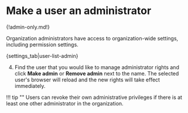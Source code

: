 # Make a user an administrator

{!admin-only.md!}

Organization administrators have access to organization-wide settings,
including permission settings.

{settings_tab|user-list-admin}

4. Find the user that you would like to manage administrator rights and click
**Make admin** or **Remove admin** next to the name. The selected user's
browser will reload and the new rights will take effect immediately.

!!! tip ""
    Users can revoke their own administrative privileges if there is at least
    one other administrator in the organization.
